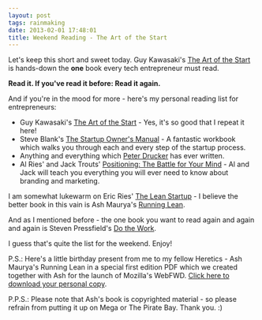 ```yaml
---
layout: post
tags: rainmaking
date: 2013-02-01 17:48:01
title: Weekend Reading - The Art of the Start
---
```

Let's keep this short and sweet today. Guy Kawasaki's [The Art of the Start](http://www.guykawasaki.com/the-art-of-the-start/) is hands-down the **one** book every tech entrepreneur must read.

**Read it. If you've read it before: Read it again.**

And if you're in the mood for more - here's my personal reading list for entrepreneurs:

- Guy Kawasaki's [The Art of the Start](http://www.guykawasaki.com/the-art-of-the-start/) - Yes, it's so good that I repeat it here!
- Steve Blank's [The Startup Owner's Manual](http://www.stevenblank.com/startup_index_qty.html) - A fantastic workbook which walks you through each and every step of the startup process.
- Anything and everything which [Peter Drucker](http://en.wikipedia.org/wiki/Peter_Drucker) has ever written.
- Al Ries' and Jack Trouts' [Positioning: The Battle for Your Mind](http://www.amazon.com/Positioning-Battle-Your-Al-Ries/dp/0071373586) - Al and Jack will teach you everything you will ever need to know about branding and marketing.

I am somewhat lukewarm on Eric Ries' [The Lean Startup](http://theleanstartup.com/) - I believe the better book in this vain is Ash Maurya's [Running Lean](http://runninglean.co/).

And as I mentioned before - the one book you want to read again and again and again is Steven Pressfield's [Do the Work](http://www.stevenpressfield.com/do-the-work/).

I guess that's quite the list for the weekend. Enjoy!

P.S.: Here's a little birthday present from me to my fellow Heretics - Ash Maurya's Running Lean in a special first edition PDF which we created together with Ash for the launch of Mozilla's WebFWD. [Click here to download your personal copy](http://cl.ly/MbfN).

P.P.S.: Please note that Ash's book is copyrighted material - so please refrain from putting it up on Mega or The Pirate Bay. Thank you. :)